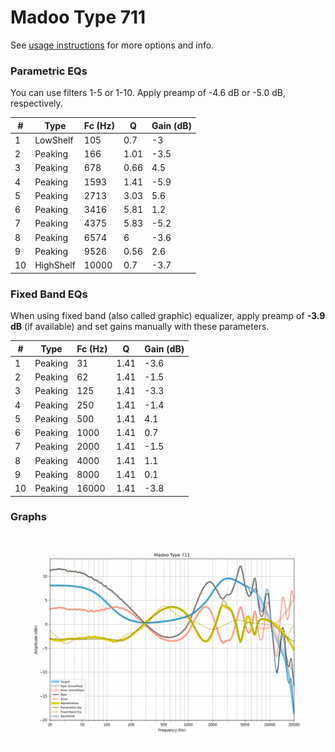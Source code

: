 # Madoo Type 711
See [usage instructions](https://github.com/jaakkopasanen/AutoEq#usage) for more options and info.

### Parametric EQs
You can use filters 1-5 or 1-10. Apply preamp of -4.6 dB or -5.0 dB, respectively.

|   # | Type      |   Fc (Hz) |    Q |   Gain (dB) |
|-----|-----------|-----------|------|-------------|
|   1 | LowShelf  |       105 | 0.7  |        -3   |
|   2 | Peaking   |       166 | 1.01 |        -3.5 |
|   3 | Peaking   |       678 | 0.66 |         4.5 |
|   4 | Peaking   |      1593 | 1.41 |        -5.9 |
|   5 | Peaking   |      2713 | 3.03 |         5.6 |
|   6 | Peaking   |      3416 | 5.81 |         1.2 |
|   7 | Peaking   |      4375 | 5.83 |        -5.2 |
|   8 | Peaking   |      6574 | 6    |        -3.6 |
|   9 | Peaking   |      9526 | 0.56 |         2.6 |
|  10 | HighShelf |     10000 | 0.7  |        -3.7 |

### Fixed Band EQs
When using fixed band (also called graphic) equalizer, apply preamp of **-3.9 dB** (if available) and set gains manually with these parameters.

|   # | Type    |   Fc (Hz) |    Q |   Gain (dB) |
|-----|---------|-----------|------|-------------|
|   1 | Peaking |        31 | 1.41 |        -3.6 |
|   2 | Peaking |        62 | 1.41 |        -1.5 |
|   3 | Peaking |       125 | 1.41 |        -3.3 |
|   4 | Peaking |       250 | 1.41 |        -1.4 |
|   5 | Peaking |       500 | 1.41 |         4.1 |
|   6 | Peaking |      1000 | 1.41 |         0.7 |
|   7 | Peaking |      2000 | 1.41 |        -1.5 |
|   8 | Peaking |      4000 | 1.41 |         1.1 |
|   9 | Peaking |      8000 | 1.41 |         0.1 |
|  10 | Peaking |     16000 | 1.41 |        -3.8 |

### Graphs
![](./Madoo%20Type%20711.png)
